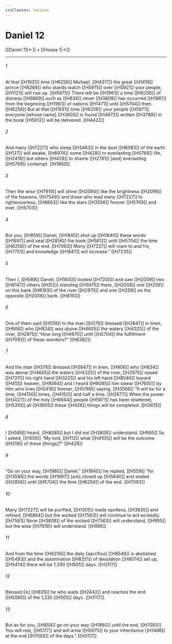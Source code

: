 ```yaml
---
cssClasses: lexicon
---
```


# Daniel 12

[[Daniel 11|←]] • [[Hosea 1|→]]

---

###### 1
At that [[H1931]] time [[H6256]] Michael, [[H4317]] the great [[H1419]] prince [[H8269]] who stands watch [[H5975]] over [[H5921]] your people, [[H1121]] will rise up. [[H5975]] There will be [[H1961]] a time [[H6256]] of distress [[H6869]] such as [[H834]] never [[H3808]] has occurred [[H1961]] from the beginning [[H1961]] of nations [[H1471]] until [[H5704]] then. [[H6256]] But at that [[H1931]] time [[H6256]] your people [[H5971]] everyone [whose name] [[H3605]] is found [[H4672]] written [[H3789]] in the book [[H5612]] will be delivered. [[H4422]]

###### 2
And many [[H7227]] who sleep [[H3463]] in the dust [[H6083]] of the earth [[H127]] will awake, [[H6974]] some [[H428]] to everlasting [[H5769]] life, [[H2416]] but others [[H428]] to shame [[H2781]] [and] everlasting [[H5769]] contempt. [[H1860]]

###### 3
Then the wise [[H7919]] will shine [[H2094]] like the brightness [[H2096]] of the heavens, [[H7549]] and those who lead many [[H7227]] to righteousness, [[H6663]] like the stars [[H3556]] forever [[H5769]] and ever. [[H5703]]

###### 4
But you, [[H859]] Daniel, [[H1840]] shut up [[H5640]] these words [[H1697]] and seal [[H2856]] the book [[H5612]] until [[H5704]] the time [[H6256]] of the end. [[H7093]] Many [[H7227]] will roam to and fro, [[H7751]] and knowledge [[H1847]] will increase.” [[H7235]]

###### 5
Then I, [[H589]] Daniel, [[H1840]] looked [[H7200]] and saw [[H2009]] two [[H8147]] others [[H312]] standing [[H5975]] there, [[H2008]] one [[H259]] on this bank [[H8193]] of the river [[H2975]] and one [[H259]] on the opposite [[H2008]] bank. [[H8193]]

###### 6
One of them said [[H559]] to the man [[H376]] dressed [[H3847]] in linen, [[H906]] who [[H834]] was above [[H4605]] the waters [[H4325]] of the river, [[H2975]] “How long [[H4970]] until [[H5704]] the fulfillment [[H7093]] of these wonders?” [[H6382]]

###### 7
And the man [[H376]] dressed [[H3847]] in linen, [[H906]] who [[H834]] was above [[H4605]] the waters [[H4325]] of the river, [[H2975]] raised [[H7311]] his right hand [[H3225]] and his left hand [[H8040]] toward [[H413]] heaven, [[H8064]] and I heard [[H8085]] him swear [[H7650]] by Him who lives [[H2416]] forever, [[H5769]] saying, [[H3588]] “It will be for a time, [[H4150]] times, [[H4150]] and half a time. [[H2677]] When the power [[H3027]] of the holy [[H6944]] people [[H5971]] has been shattered, [[H5310]] all [[H3605]] these [[H428]] things will be completed. [[H3615]]

###### 8
I [[H589]] heard, [[H8085]] but I did not [[H3808]] understand. [[H995]] So I asked, [[H559]] “My lord, [[H113]] what [[H4100]] will be the outcome [[H319]] of these [things]?” [[H428]]

###### 9
“Go on your way, [[H1980]] Daniel,” [[H1840]] he replied, [[H559]] “for [[H3588]] the words [[H1697]] [are] closed up [[H5640]] and sealed [[H2856]] until [[H5704]] the time [[H6256]] of the end. [[H7093]]

###### 10
Many [[H7227]] will be purified, [[H1305]] made spotless, [[H3835]] and refined, [[H6884]] but the wicked [[H7563]] will continue to act wickedly. [[H7561]] None [[H3808]] of the wicked [[H7563]] will understand, [[H995]] but the wise [[H7919]] will understand. [[H995]]

###### 11
And from the time [[H6256]] the daily [sacrifice] [[H8548]] is abolished [[H5493]] and the abomination [[H8251]] of desolation [[H8074]] set up, [[H5414]] there will be 1,290 [[H505]] days. [[H3117]]

###### 12
Blessed [is] [[H835]] he who waits [[H2442]] and reaches the end [[H5060]] of the 1,335 [[H505]] days. [[H3117]]

###### 13
But as for you, [[H859]] go on your way [[H1980]] until the end. [[H7093]] You will rest, [[H5117]] and will arise [[H5975]] to your inheritance [[H1486]] at the end [[H7093]] of the days.” [[H3117]]

